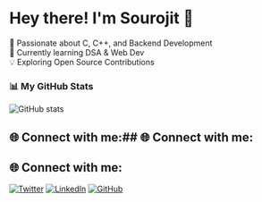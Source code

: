 # Hey there! I'm Sourojit 👋

🚀 Passionate about C, C++, and Backend Development  
🔧 Currently learning DSA & Web Dev  
💡 Exploring Open Source Contributions  

### 📊 My GitHub Stats  
![GitHub stats](https://github-readme-stats.vercel.app/api?username=Sourojitbanerjee&show_icons=true&theme=dark)
## 🌐 Connect with me:## 🌐 Connect with me:
## 🌐 Connect with me:
[![Twitter](https://img.shields.io/badge/Twitter-%231DA1F2.svg?style=for-the-badge&logo=twitter&logoColor=white)](https://x.com/sourojitbanerj2?s=21)
[![LinkedIn](https://img.shields.io/badge/LinkedIn-%230077B5.svg?style=for-the-badge&logo=linkedin&logoColor=white)](https://www.linkedin.com/in/sourojit-banerjee-50458525a/)
[![GitHub](https://img.shields.io/badge/GitHub-%23181717.svg?style=for-the-badge&logo=github&logoColor=white)](https://github.com/sourojitbanerjee)
